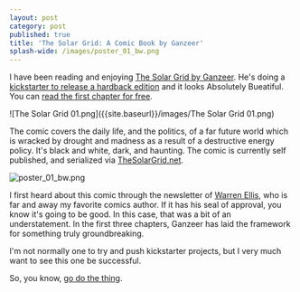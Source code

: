 ```yaml
---
layout: post
category: post
published: true
title: 'The Solar Grid: A Comic Book by Ganzeer'
splash-wide: /images/poster_01_bw.png
---
```

I have been reading and enjoying [The Solar Grid by Ganzeer](http://thesolargrid.net/). He's doing a [kickstarter to release a hardback edition](https://www.kickstarter.com/projects/ganzeer/the-solar-grid-a-graphic-novel?ref=project_link) and it looks Absolutely Bueatiful. You can [read the first chapter for free](https://drive.google.com/file/d/0BwrZsMfbHKUiTHE4Vmo0R0hDU0U/view). 

![The Solar Grid 01.png]({{site.baseurl}}/images/The Solar Grid 01.png)

The comic covers the daily life, and the politics, of a far future world which is wracked by drought and madness as a result of a destructive energy policy. It's black and white, dark, and haunting. The comic is currently self published, and serialized via [TheSolarGrid.net](http://TheSolarGrid.net). 

![poster_01_bw.png]({{site.baseurl}}/images/poster_01_bw.png)


I first heard about this comic through the newsletter of [Warren Ellis](http://orbitaloperations.com/), who is far and away my favorite comics author. If it has his seal of approval, you know it's going to be good. In this case, that was a bit of an understatement. In the first three chapters, Ganzeer has laid the framework for something truly groundbreaking. 

I'm not normally one to try and push kickstarter projects, but I very much want to see this one be successful. 

So, you know, [go do the thing](https://www.kickstarter.com/projects/ganzeer/the-solar-grid-a-graphic-novel?ref=project_link).
